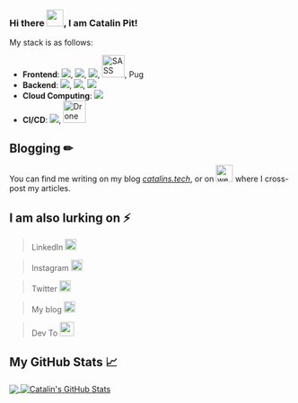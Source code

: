 ### Hi there <img src="https://raw.githubusercontent.com/MartinHeinz/MartinHeinz/master/wave.gif" width="30px">, I am Catalin Pit!

My stack is as follows:
* **Frontend**: <img src="https://img.shields.io/badge/html5%20-%23E34F26.svg?&style=for-the-badge&logo=html5&logoColor=white"/>, <img src="https://img.shields.io/badge/css3%20-%231572B6.svg?&style=for-the-badge&logo=css3&logoColor=white"/>, <img src="https://img.shields.io/badge/javascript%20-%23323330.svg?&style=for-the-badge&logo=javascript&logoColor=%23F7DF1E"/>, <img src='https://cdn.jsdelivr.net/npm/simple-icons@3.0.1/icons/sass.svg' alt='SASS' height='40'>, Pug
* **Backend**: <img src="https://img.shields.io/badge/java-%23ED8B00.svg?&style=for-the-badge&logo=java&logoColor=white"/>, <img src="https://img.shields.io/badge/node.js%20-%2343853D.svg?&style=for-the-badge&logo=node.js&logoColor=white"/>, <img src="https://img.shields.io/badge/docker%20-%230db7ed.svg?&style=for-the-badge&logo=docker&logoColor=white"/>
* **Cloud Computing**: <img src="https://img.shields.io/badge/AWS%20-%23FF9900.svg?&style=for-the-badge&logo=amazon-aws&logoColor=white"/>
* **CI/CD**: <img src="https://img.shields.io/badge/jenkins%20-%232C5263.svg?&style=for-the-badge&logo=jenkins&logoColor=white"/>, <img src='https://cdn.jsdelivr.net/npm/simple-icons@3.0.1/icons/drone.svg' alt='Drone' height='40'>


## Blogging  &#x270f;
You can find me writing on my blog *[catalins.tech](https://catalins.tech)*, or on  [<img src='https://cdn.jsdelivr.net/npm/simple-icons@3.0.1/icons/dev-dot-to.svg' alt='website' height='30'>](https://dev.to/catalinmpit)  where I cross-post my articles.


## I am also lurking on ⚡
> LinkedIn [<img src='https://cdn.jsdelivr.net/npm/simple-icons@3.0.1/icons/linkedin.svg' alt='linkedin' height='20'>](https://www.linkedin.com/in/catalinpit/)

> Instagram [<img src='https://cdn.jsdelivr.net/npm/simple-icons@3.0.1/icons/instagram.svg' alt='instagram' height='20'>](https://www.instagram.com/catalinmpit/)

> Twitter [<img src='https://cdn.jsdelivr.net/npm/simple-icons@3.0.1/icons/twitter.svg' alt='twitter' height='20'>](https://twitter.com/@catalinmpit)

> My blog [<img src='https://cdn.jsdelivr.net/npm/simple-icons@3.0.1/icons/icloud.svg' alt='website' height='20'>](https://catalins.tech)

> Dev To [<img src='https://cdn.jsdelivr.net/npm/simple-icons@3.0.1/icons/dev-dot-to.svg' alt='website' height='25'>](https://dev.to/catalinmpit)

## My GitHub Stats &#x1f4c8;

<a href="https://github.com/catalinpit/catalinpit">
  <img align="center" src="https://github-readme-stats.vercel.app/api/top-langs/?username=catalinpit&hide=java,html&title_color=ffffff&text_color=c9cacc&icon_color=2bbc8a&bg_color=1d1f21" />
</a>
<a href="https://github.com/catalinpit/catalinpit">
  <img align="center" src="https://github-readme-stats.vercel.app/api?username=catalinpit&show_icons=true&line_height=27&count_private=true&title_color=ffffff&text_color=c9cacc&icon_color=2bbc8a&bg_color=1d1f21" alt="Catalin's GitHub Stats" />
</a>

<!--
**catalinpit/catalinpit** is a ✨ _special_ ✨ repository because its `README.md` (this file) appears on your GitHub profile.

Here are some ideas to get you started:

- 🔭 I’m currently working on ...
- 🌱 I’m currently learning ...
- 👯 I’m looking to collaborate on ...
- 🤔 I’m looking for help with ...
- 💬 Ask me about ...
- 📫 How to reach me: ...
- 😄 Pronouns: ...
- ⚡ Fun fact: ...
-->
